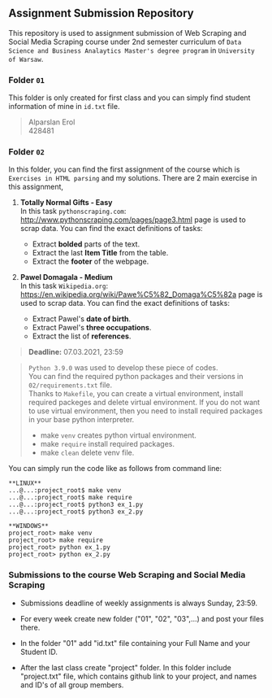 ## Assignment Submission Repository

This repository is used to assignment submission of Web Scraping and Social Media Scraping course under 2nd semester curriculum of 
``Data Science and Business Analaytics Master's degree program`` in ``University of Warsaw``.

### Folder ```01```
This folder is only created for first class and you can simply find student information of mine in `id.txt` file.
> Alparslan Erol \
> 428481

### Folder ``02``
In this folder, you can find the first assignment of the course which is ``Exercises in HTML parsing`` and my solutions.
There are 2 main exercise in this assignment,
1.  **Totally Normal Gifts - Easy**\
In this task ``pythonscraping.com``: http://www.pythonscraping.com/pages/page3.html page is used to scrap data. You can find the exact
definitions of tasks:
    - Extract **bolded** parts of the text.
    - Extract the last **Item Title** from the table.
    - Extract the **footer** of the webpage.
    
2.  **Pawel Domagala - Medium**\
In this task ``Wikipedia.org``: https://en.wikipedia.org/wiki/Pawe%C5%82_Domaga%C5%82a page is used to scrap data. You can find the exact
definitions of tasks:
    - Extract Pawel's **date of birth**.
    - Extract Pawel's **three occupations**.
    - Extract the list of **references**.
    
> **Deadline:** 07.03.2021, 23:59

> ``Python 3.9.0`` was used to develop these piece of codes.\
> You can find the required python packages and their versions in ``02/requirements.txt`` file.\
> Thanks to ``Makefile``, you can create a virtual environment, install required packeges and delete virtual environment.
> If you do not want to use virtual environment, then you need to install required packages in your base python interpreter.
> * make ``venv`` creates python virtual environment.
> * make ``require`` install required packages.
> * make ``clean`` delete venv file.

You can simply run the code like as follows from command line:
```console
**LINUX**
...@...:project_root$ make venv
...@...:project_root$ make require
...@...:project_root$ python3 ex_1.py
...@...:project_root$ python3 ex_2.py

**WINDOWS**
project_root> make venv
project_root> make require
project_root> python ex_1.py
project_root> python ex_2.py
```

### Submissions to the course Web Scraping and Social Media Scraping

* Submissions deadline of weekly assignments is always Sunday, 23:59. 

* For every week create new folder ("01", "02", "03",...) and post your files there.

* In the folder "01" add "id.txt" file containing your Full Name and your Student ID.

* After the last class create "project" folder. In this folder include "project.txt" file, which contains github link to your project, and names and ID's of all group members.

